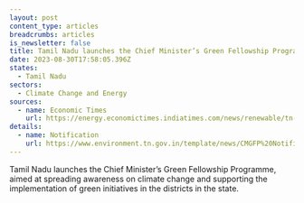 ```yaml
---
layout: post
content_type: articles
breadcrumbs: articles
is_newsletter: false
title: Tamil Nadu launches the Chief Minister’s Green Fellowship Programme
date: 2023-08-30T17:58:05.396Z
states:
  - Tamil Nadu
sectors:
  - Climate Change and Energy
sources:
  - name: Economic Times
    url: https://energy.economictimes.indiatimes.com/news/renewable/tn-cm-launches-green-fellowship-programme/102910519
details:
  - name: Notification
    url: https://www.environment.tn.gov.in/template/news/CMGFP%20Notification%20-%20Green%20Fellow.pdf
---
```

Tamil Nadu launches the Chief Minister’s Green Fellowship Programme, aimed at spreading awareness on climate change and supporting the implementation of green initiatives in the districts in the state.
